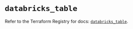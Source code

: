 # `databricks_table`

Refer to the Terraform Registry for docs: [`databricks_table`](https://registry.terraform.io/providers/databricks/databricks/1.64.0/docs/resources/table).
